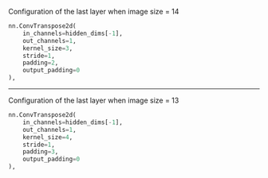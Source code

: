 Configuration of the last layer when image size = 14

```python
nn.ConvTranspose2d(
    in_channels=hidden_dims[-1],
    out_channels=1,
    kernel_size=3,
    stride=1,
    padding=2,
    output_padding=0
),
```

---


Configuration of the last layer when image size = 13

```python
nn.ConvTranspose2d(
    in_channels=hidden_dims[-1],
    out_channels=1,
    kernel_size=4,
    stride=1,
    padding=3,
    output_padding=0
),
```